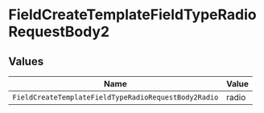 # FieldCreateTemplateFieldTypeRadioRequestBody2


## Values

| Name                                                 | Value                                                |
| ---------------------------------------------------- | ---------------------------------------------------- |
| `FieldCreateTemplateFieldTypeRadioRequestBody2Radio` | radio                                                |